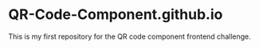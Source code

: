 # QR-Code-Component.github.io

This is my first repository for the QR code component frontend challenge.
